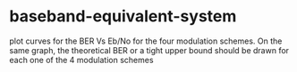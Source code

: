 # baseband-equivalent-system
plot curves for the BER Vs Eb/No for the four modulation  schemes. On the same graph, the theoretical BER or a tight upper bound should  be drawn for each one of the 4 modulation schemes
